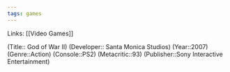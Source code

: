 ```yaml
---
tags: games
---
```

Links: [[Video Games]]

(Title:: God of War II)
(Developer:: Santa Monica Studios)
(Year::2007)
(Genre::Action)
(Console::PS2)
(Metacritic::93)
(Publisher::Sony Interactive Entertainment)







